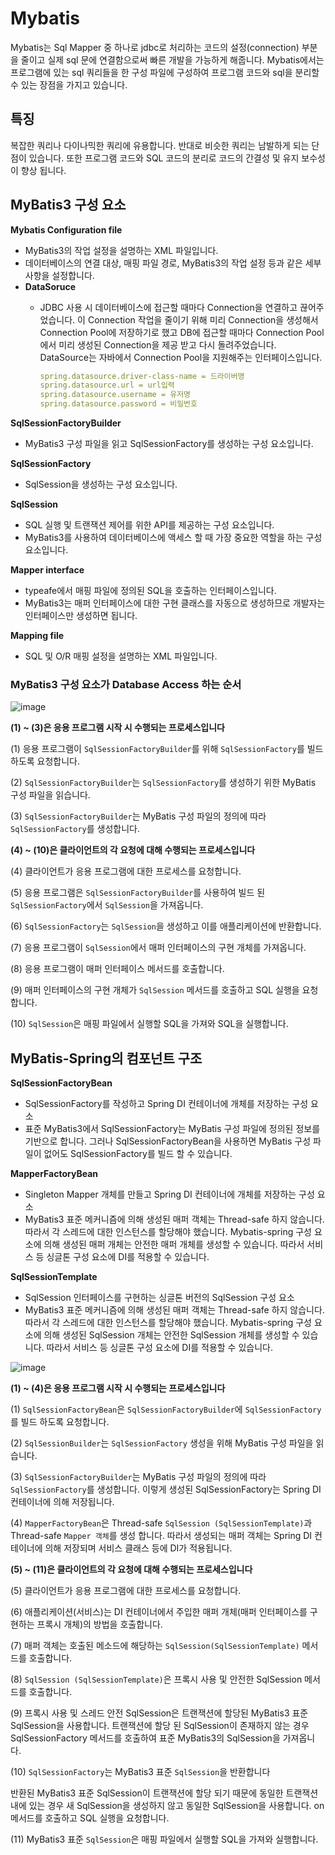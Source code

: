 # Mybatis

Mybatis는 Sql Mapper 중 하나로 jdbc로 처리하는 코드의 설정(connection) 부분을 줄이고 실제 sql 문에 연결함으로써 빠른 개발을 가능하게 해줍니다. Mybatis에서는 프로그램에 있는 sql 쿼리들을 한 구성 파일에 구성하여 프로그램 코드와 sql을 분리할 수 있는 장점을 가지고 있습니다. 

## 특징

복잡한 쿼리나 다이나믹한 쿼리에 유용합니다. 반대로 비슷한 쿼리는 남발하게 되는 단점이 있습니다. 또한 프로그램 코드와 SQL 코드의 분리로 코드의 간결성 및 유지 보수성이 향상 됩니다. 

## MyBatis3 구성 요소

**Mybatis Configuration file**

- MyBatis3의 작업 설정을 설명하는 XML 파일입니다.
- 데이터베이스의 연결 대상, 매핑 파일 경로, MyBatis3의 작업 설정 등과 같은 세부 사항을 설정합니다.
- **DataSoruce**
    - JDBC 사용 시 데이터베이스에 접근할 때마다 Connection을 연결하고 끊어주었습니다. 이 Connection 작업을 줄이기 위해 미리 Connection을 생성해서 Connection Pool에 저장하기로 했고 DB에 접근할 때마다 Connection Pool에서 미리 생성된 Connection을 제공 받고 다시 돌려주었습니다. 
    DataSource는 자바에서 Connection Pool을 지원해주는 인터페이스입니다.
        
        ```yaml
        spring.datasource.driver-class-name = 드라이버명
        spring.datasource.url = url입력
        spring.datasource.username = 유저명
        spring.datasource.password = 비밀번호
        ```
        

**SqlSessionFactoryBuilder**

- MyBatis3 구성 파일을 읽고 SqlSessionFactory를 생성하는 구성 요소입니다.

**SqlSessionFactory**

- SqlSession을 생성하는 구성 요소입니다.

**SqlSession**

- SQL 실행 및 트랜잭션 제어를 위한 API를 제공하는 구성 요소입니다.
- MyBatis3를 사용하여 데이터베이스에 액세스 할 때 가장 중요한 역할을 하는 구성 요소입니다.

**Mapper interface**

- typeafe에서 매핑 파일에 정의된 SQL을 호출하는 인터페이스입니다.
- MyBatis3는 매퍼 인터페이스에 대한 구현 클래스를 자동으로 생성하므로 개발자는 인터페이스만 생성하면 됩니다.

**Mapping file**

- SQL 및 O/R 매핑 설정을 설명하는 XML 파일입니다.

### MyBatis3 구성 요소가 Database Access 하는 순서

![image](https://user-images.githubusercontent.com/74949294/173783243-691bd449-4006-4378-ba65-a1be3dce7af7.png)

**(1) ~ (3)은 응용 프로그램 시작 시 수행되는 프로세스입니다**

(1) 응용 프로그램이 `SqlSessionFactoryBuilder`를 위해 `SqlSessionFactory`를 빌드하도록 요청합니다.

(2) `SqlSessionFactoryBuilder`는 `SqlSessionFactory`를 생성하기 위한 MyBatis 구성 파일을 읽습니다.

(3) `SqlSessionFactoryBuilder`는 MyBatis 구성 파일의 정의에 따라 `SqlSessionFactory`를 생성합니다.

**(4) ~ (10)은 클라이언트의 각 요청에 대해 수행되는 프로세스입니다**

(4) 클라이언트가 응용 프로그램에 대한 프로세스를 요청합니다. 

(5) 응용 프로그램은 `SqlSessionFactoryBuilder`를 사용하여 빌드 된 `SqlSessionFactory`에서 `SqlSession`을 가져옵니다. 

(6) `SqlSessionFactory`는 `SqlSession`을 생성하고 이를 애플리케이션에 반환합니다. 

(7) 응용 프로그램이 `SqlSession`에서 매퍼 인터페이스의 구현 개체를 가져옵니다. 

(8) 응용 프로그램이 매퍼 인터페이스 메서드를 호출합니다. 

(9) 매퍼 인터페이스의 구현 개체가 `SqlSession`  메서드를 호출하고 SQL 실행을 요청합니다. 

(10) `SqlSession`은 매핑 파일에서 실행할 SQL을 가져와 SQL을 실행합니다. 

## MyBatis-Spring의 컴포넌트 구조

**SqlSessionFactoryBean**

- SqlSessionFactory를 작성하고 Spring DI 컨테이너에 개체를 저장하는 구성 요소
- 표준 MyBatis3에서 SqlSessionFactory는 MyBatis 구성 파일에 정의된 정보를 기반으로 합니다. 그러나 SqlSessionFactoryBean을 사용하면 MyBatis 구성 파일이 없어도 SqlSessionFactory를 빌드 할 수 있습니다.

**MapperFactoryBean**

- Singleton Mapper 개체를 만들고 Spring DI 컨테이너에 개체를 저장하는 구성 요소
- MyBatis3 표준 메커니즘에 의해 생성된 매퍼 객체는 Thread-safe 하지 않습니다. 따라서 각 스레드에 대한 인스턴스를 할당해야 했습니다. Mybatis-spring 구성 요소에 의해 생성된 매퍼 개체는 안전한 매퍼 개체를 생성할 수 있습니다. 따라서 서비스 등 싱글톤 구성 요소에 DI를 적용할 수 있습니다.

**SqlSessionTemplate**

- SqlSession 인터페이스를 구현하는 싱글톤 버전의 SqlSession 구성 요소
- MyBatis3 표준 메커니즘에 의해 생성된 매퍼 객체는 Thread-safe 하지 않습니다. 따라서 각 스레드에 대한 인스턴스를 할당해야 했습니다. Mybatis-spring 구성 요소에 의해 생성된 SqlSession 개체는 안전한 SqlSession 개체를 생성할 수 있습니다. 따라서 서비스 등 싱글톤 구성 요소에 DI를 적용할 수 있습니다.

 
![image](https://user-images.githubusercontent.com/74949294/173783271-f45c5a6b-8be5-4873-87c5-09fc6da9a780.png)

**(1) ~ (4)은 응용 프로그램 시작 시 수행되는 프로세스입니다**

(1) `SqlSessionFactoryBean`은 `SqlSessionFactoryBuilder`에 `SqlSessionFactory`를 빌드 하도록 요청합니다.

(2) `SqlSessionBuilder`는 `SqlSessionFactory` 생성을 위해 MyBatis 구성 파일을 읽습니다. 

(3) `SqlSessionFactoryBuilder`는 MyBatis 구성 파일의 정의에 따라 `SqlSessionFactory`를 생성합니다. 이렇게 생성된 SqlSessionFactory는 Spring DI 컨테이너에 의해 저장됩니다.

(4) `MapperFactoryBean`은 Thread-safe `SqlSession (SqlSessionTemplate)`과 Thread-safe `Mapper 객체`를 생성 합니다. 따라서 생성되는 매퍼 객체는 Spring DI 컨테이너에 의해 저장되며 서비스 클래스 등에 DI가 적용됩니다. 

**(5) ~ (11)은 클라이언트의 각 요청에 대해 수행되는 프로세스입니다**

(5) 클라이언트가 응용 프로그램에 대한 프로세스를 요청합니다.

(6) 애플리케이션(서비스)는 DI 컨테이너에서 주입한 매퍼 개체(매퍼 인터페이스를 구현하는 프록시 개체)의 방법을 호출합니다. 

(7) 매퍼 객체는 호출된 메소드에 해당하는 `SqlSession(SqlSessionTemplate)` 메서드를 호출합니다. 

(8) `SqlSession (SqlSessionTemplate)`은 프록시 사용 및 안전한 SqlSession 메서드를 호출합니다. 

(9) 프록시 사용 및 스레드 안전 SqlSession은 트랜잭션에 할당된 MyBatis3 표준 SqlSession을 사용합니다. 트랜잭션에 할당 된 SqlSession이 존재하지 않는 경우 SqlSessionFactory 메서드를 호출하여 표준 MyBatis3의 SqlSession을 가져옵니다. 

(10) `SqlSessionFactory`는 MyBatis3 표준 `SqlSession`을 반환합니다 

  반환된 MyBatis3 표준 SqlSession이 트랜잭션에 할당 되기 때문에 동일한 트랜잭션 내에 있는 경우 새 SqlSession을 생성하지 않고 동일한 SqlSession을 사용합니다. on 메서드를 호출하고 SQL 실행을 요청합니다. 

(11) MyBatis3 표준 `SqlSession`은 매핑 파일에서 실행할 SQL을 가져와 실행합니다.
